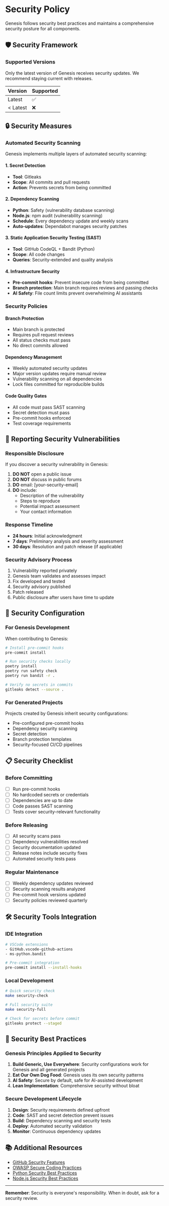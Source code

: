 # Security Policy

Genesis follows security best practices and maintains a comprehensive security posture for all components.

## 🛡️ Security Framework

### Supported Versions

Only the latest version of Genesis receives security updates. We recommend staying current with releases.

| Version | Supported |
| ------- | --------- |
| Latest  | ✅        |
| < Latest| ❌        |

## 🔒 Security Measures

### Automated Security Scanning

Genesis implements multiple layers of automated security scanning:

#### 1. Secret Detection
- **Tool**: Gitleaks
- **Scope**: All commits and pull requests
- **Action**: Prevents secrets from being committed

#### 2. Dependency Scanning
- **Python**: Safety (vulnerability database scanning)
- **Node.js**: npm audit (vulnerability scanning)
- **Schedule**: Every dependency update and weekly scans
- **Auto-updates**: Dependabot manages security patches

#### 3. Static Application Security Testing (SAST)
- **Tool**: GitHub CodeQL + Bandit (Python)
- **Scope**: All code changes
- **Queries**: Security-extended and quality analysis

#### 4. Infrastructure Security
- **Pre-commit hooks**: Prevent insecure code from being committed
- **Branch protection**: Main branch requires reviews and passing checks
- **AI Safety**: File count limits prevent overwhelming AI assistants

### Security Policies

#### Branch Protection
- Main branch is protected
- Requires pull request reviews
- All status checks must pass
- No direct commits allowed

#### Dependency Management
- Weekly automated security updates
- Major version updates require manual review
- Vulnerability scanning on all dependencies
- Lock files committed for reproducible builds

#### Code Quality Gates
- All code must pass SAST scanning
- Secret detection must pass
- Pre-commit hooks enforced
- Test coverage requirements

## 🚨 Reporting Security Vulnerabilities

### Responsible Disclosure

If you discover a security vulnerability in Genesis:

1. **DO NOT** open a public issue
2. **DO NOT** discuss in public forums
3. **DO** email: [your-security-email]
4. **DO** include:
   - Description of the vulnerability
   - Steps to reproduce
   - Potential impact assessment
   - Your contact information

### Response Timeline

- **24 hours**: Initial acknowledgment
- **7 days**: Preliminary analysis and severity assessment
- **30 days**: Resolution and patch release (if applicable)

### Security Advisory Process

1. Vulnerability reported privately
2. Genesis team validates and assesses impact
3. Fix developed and tested
4. Security advisory published
5. Patch released
6. Public disclosure after users have time to update

## 🔧 Security Configuration

### For Genesis Development

When contributing to Genesis:

```bash
# Install pre-commit hooks
pre-commit install

# Run security checks locally
poetry install
poetry run safety check
poetry run bandit -r .

# Verify no secrets in commits
gitleaks detect --source .
```

### For Generated Projects

Projects created by Genesis inherit security configurations:

- Pre-configured pre-commit hooks
- Dependency security scanning
- Secret detection
- Branch protection templates
- Security-focused CI/CD pipelines

## 📋 Security Checklist

### Before Committing
- [ ] Run pre-commit hooks
- [ ] No hardcoded secrets or credentials
- [ ] Dependencies are up to date
- [ ] Code passes SAST scanning
- [ ] Tests cover security-relevant functionality

### Before Releasing
- [ ] All security scans pass
- [ ] Dependency vulnerabilities resolved
- [ ] Security documentation updated
- [ ] Release notes include security fixes
- [ ] Automated security tests pass

### Regular Maintenance
- [ ] Weekly dependency updates reviewed
- [ ] Security scanning results analyzed
- [ ] Pre-commit hook versions updated
- [ ] Security policies reviewed quarterly

## 🛠️ Security Tools Integration

### IDE Integration
```bash
# VSCode extensions
- GitHub.vscode-github-actions
- ms-python.bandit

# Pre-commit integration
pre-commit install --install-hooks
```

### Local Development
```bash
# Quick security check
make security-check

# Full security suite
make security-full

# Check for secrets before commit
gitleaks protect --staged
```

## 🎯 Security Best Practices

### Genesis Principles Applied to Security

1. **Build Generic, Use Everywhere**: Security configurations work for Genesis and all generated projects
2. **Eat Our Own Dog Food**: Genesis uses its own security patterns
3. **AI Safety**: Secure by default, safe for AI-assisted development
4. **Lean Implementation**: Comprehensive security without bloat

### Secure Development Lifecycle

1. **Design**: Security requirements defined upfront
2. **Code**: SAST and secret detection prevent issues
3. **Build**: Dependency scanning and security tests
4. **Deploy**: Automated security validation
5. **Monitor**: Continuous dependency updates

## 📚 Additional Resources

- [GitHub Security Features](https://docs.github.com/en/code-security)
- [OWASP Secure Coding Practices](https://owasp.org/www-project-secure-coding-practices-quick-reference-guide/)
- [Python Security Best Practices](https://python.org/dev/security/)
- [Node.js Security Best Practices](https://nodejs.org/en/docs/guides/security/)

---

**Remember**: Security is everyone's responsibility. When in doubt, ask for a security review.
